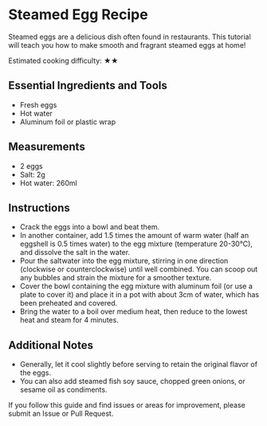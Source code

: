 # Steamed Egg Recipe

Steamed eggs are a delicious dish often found in restaurants. This tutorial will teach you how to make smooth and fragrant steamed eggs at home!

Estimated cooking difficulty: ★★

## Essential Ingredients and Tools

- Fresh eggs
- Hot water
- Aluminum foil or plastic wrap

## Measurements

- 2 eggs
- Salt: 2g
- Hot water: 260ml

## Instructions

- Crack the eggs into a bowl and beat them.
- In another container, add 1.5 times the amount of warm water (half an eggshell is 0.5 times water) to the egg mixture (temperature 20-30°C), and dissolve the salt in the water.
- Pour the saltwater into the egg mixture, stirring in one direction (clockwise or counterclockwise) until well combined. You can scoop out any bubbles and strain the mixture for a smoother texture.
- Cover the bowl containing the egg mixture with aluminum foil (or use a plate to cover it) and place it in a pot with about 3cm of water, which has been preheated and covered.
- Bring the water to a boil over medium heat, then reduce to the lowest heat and steam for 4 minutes.

## Additional Notes

- Generally, let it cool slightly before serving to retain the original flavor of the eggs.
- You can also add steamed fish soy sauce, chopped green onions, or sesame oil as condiments.

If you follow this guide and find issues or areas for improvement, please submit an Issue or Pull Request.
